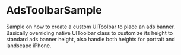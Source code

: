 AdsToolbarSample
================
Sample on how to create a custom UIToolbar to place an ads banner. Basically overriding native UIToolbar class to customize its height to standard ads banner height, also handle both heights for portrait and landscape iPhone.

